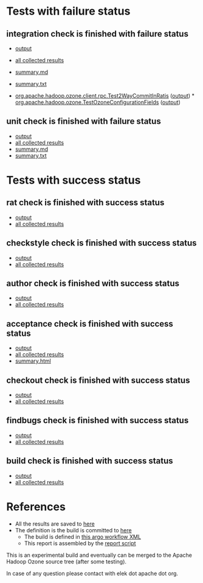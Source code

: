 # Tests with failure status

## integration check is finished with failure status

   * [output](https://raw.githubusercontent.com/elek/ozone-ci/master/pr/pr-hdds-1569-8vb5f/integration/output.log)
   * [all collected results](https://github.com/elek/ozone-ci/tree/master/pr/pr-hdds-1569-8vb5f/integration)
   * [summary.md](https://github.com/elek/ozone-ci/tree/master/pr/pr-hdds-1569-8vb5f/integration/summary.md)
   * [summary.txt](https://github.com/elek/ozone-ci/tree/master/pr/pr-hdds-1569-8vb5f/integration/summary.txt)

 * [org.apache.hadoop.ozone.client.rpc.Test2WayCommitInRatis](hadoop-ozone/integration-test/org.apache.hadoop.ozone.client.rpc.Test2WayCommitInRatis.txt) ([output](hadoop-ozone/integration-test/org.apache.hadoop.ozone.client.rpc.Test2WayCommitInRatis-output.txt/\n)) * [org.apache.hadoop.ozone.TestOzoneConfigurationFields](hadoop-ozone/integration-test/org.apache.hadoop.ozone.TestOzoneConfigurationFields.txt) ([output](hadoop-ozone/integration-test/org.apache.hadoop.ozone.TestOzoneConfigurationFields-output.txt/\n))


## unit check is finished with failure status

   * [output](https://raw.githubusercontent.com/elek/ozone-ci/master/pr/pr-hdds-1569-8vb5f/unit/output.log)
   * [all collected results](https://github.com/elek/ozone-ci/tree/master/pr/pr-hdds-1569-8vb5f/unit)
   * [summary.md](https://github.com/elek/ozone-ci/tree/master/pr/pr-hdds-1569-8vb5f/unit/summary.md)
   * [summary.txt](https://github.com/elek/ozone-ci/tree/master/pr/pr-hdds-1569-8vb5f/unit/summary.txt)





# Tests with success status

## rat check is finished with success status

   * [output](https://raw.githubusercontent.com/elek/ozone-ci/master/pr/pr-hdds-1569-8vb5f/rat/output.log)
   * [all collected results](https://github.com/elek/ozone-ci/tree/master/pr/pr-hdds-1569-8vb5f/rat)


## checkstyle check is finished with success status

   * [output](https://raw.githubusercontent.com/elek/ozone-ci/master/pr/pr-hdds-1569-8vb5f/checkstyle/output.log)
   * [all collected results](https://github.com/elek/ozone-ci/tree/master/pr/pr-hdds-1569-8vb5f/checkstyle)


## author check is finished with success status

   * [output](https://raw.githubusercontent.com/elek/ozone-ci/master/pr/pr-hdds-1569-8vb5f/author/output.log)
   * [all collected results](https://github.com/elek/ozone-ci/tree/master/pr/pr-hdds-1569-8vb5f/author)


## acceptance check is finished with success status

   * [output](https://raw.githubusercontent.com/elek/ozone-ci/master/pr/pr-hdds-1569-8vb5f/acceptance/output.log)
   * [all collected results](https://github.com/elek/ozone-ci/tree/master/pr/pr-hdds-1569-8vb5f/acceptance)
   * [summary.html](https://elek.github.io/ozone-ci/pr/pr-hdds-1569-8vb5f/acceptance/summary.html)


## checkout check is finished with success status

   * [output](https://raw.githubusercontent.com/elek/ozone-ci/master/pr/pr-hdds-1569-8vb5f/checkout/output.log)
   * [all collected results](https://github.com/elek/ozone-ci/tree/master/pr/pr-hdds-1569-8vb5f/checkout)


## findbugs check is finished with success status

   * [output](https://raw.githubusercontent.com/elek/ozone-ci/master/pr/pr-hdds-1569-8vb5f/findbugs/output.log)
   * [all collected results](https://github.com/elek/ozone-ci/tree/master/pr/pr-hdds-1569-8vb5f/findbugs)


## build check is finished with success status

   * [output](https://raw.githubusercontent.com/elek/ozone-ci/master/pr/pr-hdds-1569-8vb5f/build/output.log)
   * [all collected results](https://github.com/elek/ozone-ci/tree/master/pr/pr-hdds-1569-8vb5f/build)




# References

 * All the results are saved to [here](https://github.com/elek/ozone-ci/tree/master/pr/pr-hdds-1569-8vb5f/)
 * The definition is the build is committed to [here](https://github.com/elek/argo-ozone)
    * The build is defined in [this argo workflow XML](https://github.com/elek/argo-ozone/blob/master/ozone-build.yaml)
    * This report is assembled by the [report script](https://github.com/elek/argo-ozone/blob/master/scripts/report.sh)

This is an experimental build and eventually can be merged to the Apache Hadoop Ozone source tree (after some testing).

In case of any question please contact with elek dot apache dot org.
